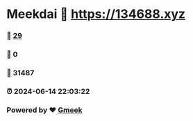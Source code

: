 # Meekdai :link: https://134688.xyz 
### :page_facing_up: [29](https://134688.xyz/tag.html) 
### :speech_balloon: 0 
### :hibiscus: 31487 
### :alarm_clock: 2024-06-14 22:03:22 
### Powered by :heart: [Gmeek](https://github.com/Meekdai/Gmeek)
